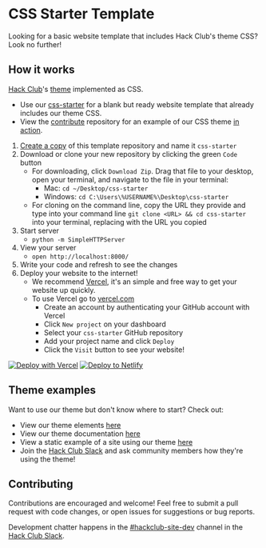 # CSS Starter Template

Looking for a basic website template that includes Hack Club's theme CSS? Look no further!

## How it works

[Hack Club](https://hackclub.com/)'s [theme](https://theme.hackclub.com) implemented as CSS.
- Use our [css-starter](https://github.com/hackclub/css-starter) for a blank but ready website template that already includes our theme CSS.
- View the [contribute](https://github.com/hackclub/contribute) repository for an example of our CSS theme [in action](https://contribute.hackclub.com/).

1. [Create a copy](https://github.com/hackclub/css-starter/generate) of this template repository and name it `css-starter`
1. Download or clone your new repository by clicking the green `Code` button 
   - For downloading, click `Download Zip`. Drag that file to your desktop, open your terminal, and navigate to the file in your terminal:
      - Mac: `cd ~/Desktop/css-starter`
      - Windows: `cd C:\Users\%USERNAME%\Desktop\css-starter`
   - For cloning on the command line, copy the URL they provide and type into your command line `git clone <URL> && cd css-starter` into your terminal, replacing <URL> with the URL you copied
1. Start server
   - `python -m SimpleHTTPServer`
1. View your server
   - `open http://localhost:8000/`
1. Write your code and refresh to see the changes
1. Deploy your website to the internet!
   - We recommend [Vercel](https://vercel.com/docs/get-started), it's an simple and free way to get your website up quickly.
   - To use Vercel go to [vercel.com](https://vercel.com/)
      - Create an account by authenticating your GitHub account with Vercel
      - Click `New project` on your dashboard
      - Select your `css-starter` GitHub repository
      - Add your project name and click `Deploy`
      - Click the `Visit` button to see your website!

[![Deploy with Vercel](https://vercel.com/button)](https://vercel.com/new/clone?repository-url=https%3A%2F%2Fgithub.com%2Fhackclub%2Fcss-starter) [![Deploy to Netlify](https://www.netlify.com/img/deploy/button.svg)](https://app.netlify.com/start/deploy?repository=https://github.com/hackclub/css-starter)


## Theme examples

Want to use our theme but don't know where to start? Check out:
  - View our theme elements <a href="https://theme.hackclub.com/">here</a>
  - View our theme documentation <a href="https://github.com/hackclub/css">here</a>
  - View a static example of a site using our theme <a href="https://github.com/hackclub/contribute">here</a>
  - Join the <a href="https://hackclub.com/slack/">Hack Club Slack</a> and ask community members how they're using the theme!

## Contributing

Contributions are encouraged and welcome! Feel free to submit a pull request with code changes, or open issues for suggestions or bug reports.

Development chatter happens in the [#hackclub-site-dev](https://app.slack.com/client/T0266FRGM/C036BTDGP43) channel in the [Hack Club Slack](https://hackclub.com/slack/).